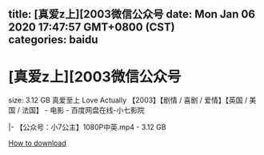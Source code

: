 
title: [真爱z上][2003微信公众号
date: Mon Jan 06 2020 17:47:57 GMT+0800 (CST)    
categories: baidu
---

# [真爱z上][2003微信公众号
size: 3.12 GB
 真爱至上 Love Actually 【2003】【剧情 / 喜剧 / 爱情】【英国 / 美国 / 法国】 - 电影 - 百度网盘在线-小七影院
 
|- 【公众号：小7公主】1080P中英.mp4 - 3.12 GB

[How to download](https://bpcam.bemobtrk.com/go/2ceec3aa-1ca2-46d6-b9ff-aaa5c184517c?jno=3158)